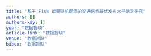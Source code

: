```yaml
---
title: "基于 Fisk 运量随机配流的交通信息最优发布水平确定研究"
authors: []
authors-key: []
year: "数据暂缺"
article-link: "数据暂缺"
venue: "数据暂缺"
bibex: "数据暂缺"
---
```


